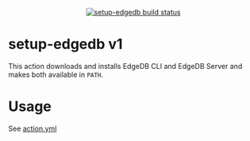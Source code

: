 <p align="center">
  <a href="https://github.com/edgedb/setup-edgedb/actions"><img alt="setup-edgedb build status" src="https://github.com/edgedb/setup-edgedb/workflows/build-test/badge.svg"></a>
</p>

# setup-edgedb v1

This action downloads and installs EdgeDB CLI and EdgeDB Server and makes
both available in `PATH`.

# Usage

See [action.yml](action.yml)
